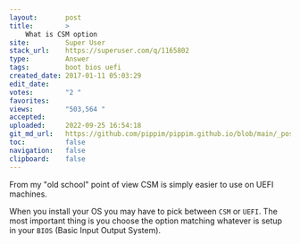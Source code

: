 ```yaml
---
layout:       post
title:        >
    What is CSM option
site:         Super User
stack_url:    https://superuser.com/q/1165802
type:         Answer
tags:         boot bios uefi
created_date: 2017-01-11 05:03:29
edit_date:    
votes:        "2 "
favorites:    
views:        "503,564 "
accepted:     
uploaded:     2022-09-25 16:54:18
git_md_url:   https://github.com/pippim/pippim.github.io/blob/main/_posts/2017/2017-01-11-What-is-CSM-option.md
toc:          false
navigation:   false
clipboard:    false
---
```


From my "old school" point of view CSM is simply easier to use on UEFI machines.

When you install your OS you may have to pick between `CSM` or `UEFI`. The most important thing is you choose the option matching whatever is setup in your `BIOS` (Basic Input Output System).
